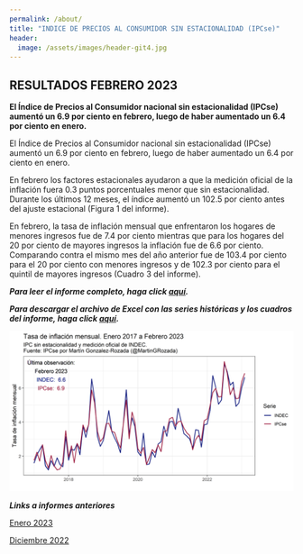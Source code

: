 ```yaml
---
permalink: /about/
title: "INDICE DE PRECIOS AL CONSUMIDOR SIN ESTACIONALIDAD (IPCse)"
header:
  image: /assets/images/header-git4.jpg
---
```


## RESULTADOS FEBRERO 2023

**El Índice de Precios al Consumidor nacional sin estacionalidad (IPCse) aumentó un 6.9 por ciento en febrero, luego de haber aumentado un 6.4 por ciento en enero.**

El Índice de Precios al Consumidor nacional sin estacionalidad (IPCse) aumentó un 6.9 por ciento en febrero, luego de haber aumentado un 6.4 por ciento en enero.

En febrero los factores estacionales ayudaron a que la medición oficial de la inflación fuera 0.3 puntos porcentuales menor que sin estacionalidad. Durante los últimos 12 meses, el índice aumentó un 102.5 por ciento antes del ajuste estacional (Figura 1 del informe).<br>

En febrero, la tasa de inflación mensual que enfrentaron los hogares de menores ingresos fue de 7.4 por ciento mientras que para los hogares del 20 por ciento de mayores ingresos la inflación fue de 6.6 por ciento. Comparando contra el mismo mes del año anterior fue de 103.4 por ciento para el 20 por ciento con menores ingresos y de 102.3 por ciento para el quintil de mayores ingresos (Cuadro 3 del informe). <br>

***Para leer el informe completo, haga click [aquí](https://mrozada.github.io/IPCse/).***

***Para descargar el archivo de Excel con las series históricas y los cuadros del informe, haga click [aquí](https://github.com/mrozada/mrozada.github.io/raw/master/assets/excel/IPCse%20-%20Series%20hist%C3%B3ricas.xlsx).***


![Serie de tiempo IPCse e INDEC](/assets/images/LinePlotStatic.png)


***Links a informes anteriores***

[Enero 2023](https://github.com/mrozada/mrozada.github.io/blob/master/assets/pdf/IPCse%20-%202023-01%20-%20INDICE%20DE%20PRECIOS%20AL%20CONSUMIDOR%20SIN%20ESTACIONALIDAD.pdf)

[Diciembre 2022](https://github.com/mrozada/mrozada.github.io/blob/master/assets/pdf/IPCse%20-%202022-12%20-%20INDICE%20DE%20PRECIOS%20AL%20CONSUMIDOR%20SIN%20ESTACIONALIDAD.pdf)
